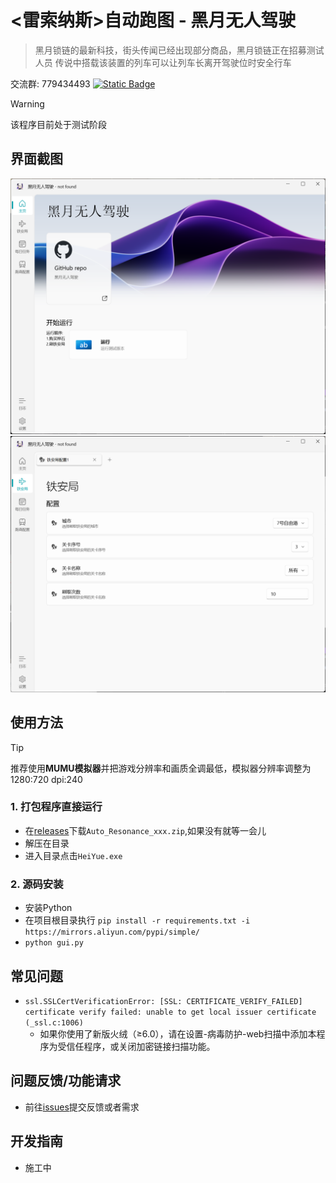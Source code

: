 <!--
 * @Author: Night-stars-1 nujj1042633805@gmail.com
 * @Date: 2024-03-20 22:24:35
 * @LastEditTime: 2024-07-08 23:23:31
 * @LastEditors: Night-stars-1 nujj1042633805@gmail.com
-->
# <雷索纳斯>自动跑图 - 黑月无人驾驶

>黑月锁链的最新科技，街头传闻已经出现部分商品，黑月锁链正在招募测试人员
>传说中搭载该装置的列车可以让列车长离开驾驶位时安全行车

交流群: 779434493 [![Static Badge](https://img.shields.io/badge/Tencent%20QQ-blue.svg?logo=tencentqq&logoColor=white)](https://qm.qq.com/q/OS1MxF6Rkk)


> [!WARNING]
> 该程序目前处于测试阶段

## 界面截图
![home](resources/readme/home.png)
![taj](resources/readme/taj.png)

## 使用方法
> [!TIP]
> 推荐使用**MUMU模拟器**并把游戏分辨率和画质全调最低，模拟器分辨率调整为1280:720 dpi:240
### 1. 打包程序直接运行
  - 在[releases](https://github.com/Night-stars-1/Auto_Resonance/releases/latest)下载`Auto_Resonance_xxx.zip`,如果没有就等一会儿
  - 解压在目录
  - 进入目录点击`HeiYue.exe`
### 2. 源码安装
   - 安装Python
   - 在项目根目录执行 `pip install -r requirements.txt -i https://mirrors.aliyun.com/pypi/simple/`
   - `python gui.py`

## 常见问题
- `ssl.SSLCertVerificationError: [SSL: CERTIFICATE_VERIFY_FAILED] certificate verify failed: unable to get local issuer certificate (_ssl.c:1006)`
  - 如果你使用了新版火绒（≥6.0），请在设置-病毒防护-web扫描中添加本程序为受信任程序，或关闭加密链接扫描功能。

## 问题反馈/功能请求
- 前往[issues](https://github.com/Night-stars-1/Auto_Resonance/issues)提交反馈或者需求

## 开发指南
- 施工中
